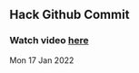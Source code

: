 
 ## Hack Github Commit 
 ### Watch video <a href="https://www.youtube.com">here</a> 
 Mon 17 Jan 2022 
